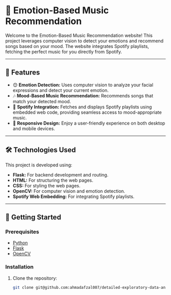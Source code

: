 # 🎵 Emotion-Based Music Recommendation

Welcome to the Emotion-Based Music Recommendation website! This project leverages computer vision to detect your emotions and recommend songs based on your mood. The website integrates Spotify playlists, fetching the perfect music for you directly from Spotify.

---

## 🌟 Features

- 😊 **Emotion Detection:** Uses computer vision to analyze your facial expressions and detect your current emotion.
- 🎶 **Mood-Based Music Recommendation:** Recommends songs that match your detected mood.
- 🎵 **Spotify Integration:** Fetches and displays Spotify playlists using embedded web code, providing seamless access to mood-appropriate music.
- 📱 **Responsive Design:** Enjoy a user-friendly experience on both desktop and mobile devices.

---

## 🛠️ Technologies Used

This project is developed using:

- **Flask:** For backend development and routing.
- **HTML:** For structuring the web pages.
- **CSS:** For styling the web pages.
- **OpenCV:** For computer vision and emotion detection.
- **Spotify Web Embedding:** For integrating Spotify playlists.

---

## 🚀 Getting Started

### Prerequisites

- [Python](https://www.python.org/downloads/)
- [Flask](https://flask.palletsprojects.com/en/2.0.x/installation/)
- [OpenCV](https://opencv.org/releases/)

### Installation

1. Clone the repository:
   ```sh
   git clone git@github.com:ahmadafzal007/detailed-exploratory-data-analysis-in-R.git
